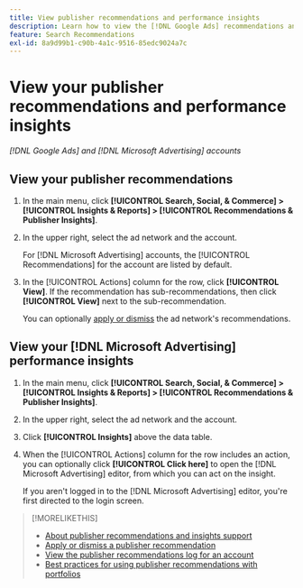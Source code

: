 ```yaml
---
title: View publisher recommendations and performance insights
description: Learn how to view the [!DNL Google Ads] recommendations and [!DNL Microsoft Advertising] performance insights for your ad network accounts.
feature: Search Recommendations
exl-id: 8a9d99b1-c90b-4a1c-9516-85edc9024a7c
---
```

# View your publisher recommendations and performance insights 

*[!DNL Google Ads] and [!DNL Microsoft Advertising] accounts*
 
## View your publisher recommendations

1. In the main menu, click **[!UICONTROL Search, Social, & Commerce] > [!UICONTROL Insights & Reports] > [!UICONTROL Recommendations & Publisher Insights]**.

1. In the upper right, select the ad network and the account.

   For [!DNL Microsoft Advertising] accounts, the [!UICONTROL Recommendations] for the account are listed by default.

1. In the [!UICONTROL Actions] column for the row, click **[!UICONTROL View]**. If the recommendation has sub-recommendations, then click **[!UICONTROL View]** next to the sub-recommendation. 

   You can optionally [apply or dismiss](recommendation-apply-dismiss.md) the ad network's recommendations.

## View your [!DNL Microsoft Advertising] performance insights

1. In the main menu, click **[!UICONTROL Search, Social, & Commerce] > [!UICONTROL Insights & Reports] > [!UICONTROL Recommendations & Publisher Insights]**.

1. In the upper right, select the ad network and the account.

1. Click **[!UICONTROL Insights]** above the data table.

1. When the [!UICONTROL Actions] column for the row includes an action, you can optionally click **[!UICONTROL Click here]** to open the [!DNL Microsoft Advertising] editor, from which you can act on the insight.

   If you aren't logged in to the [!DNL Microsoft Advertising] editor, you're first directed to the login screen.

>[!MORELIKETHIS]
>
>* [About publisher recommendations and insights support](recommendation-support.md)
>* [Apply or dismiss a publisher recommendation](recommendation-apply-dismiss.md)
>* [View the publisher recommendations log for an account](recommendation-view-log.md)
>* [Best practices for using publisher recommendations with portfolios](recommendation-best-practices.md)
